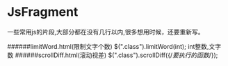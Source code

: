 JsFragment
==========

一些常用js的片段,大部分都在没有几行以内,很多想用时候，还要重新写。

######limitWord.html(限制文字个数)
        $(".class").limitWord(int);  int整数,文字数
######scrollDiff.html(滚动视差)
        $(".class").scrollDiff({/*要执行的函数*/});  

